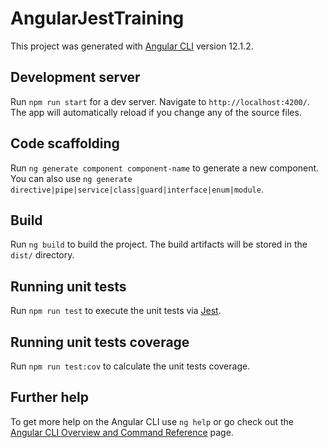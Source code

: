 # AngularJestTraining

This project was generated with [Angular CLI](https://github.com/angular/angular-cli) version 12.1.2.

## Development server

Run `npm run start` for a dev server. Navigate to `http://localhost:4200/`. The app will automatically reload if you change any of the source files.

## Code scaffolding

Run `ng generate component component-name` to generate a new component. You can also use `ng generate directive|pipe|service|class|guard|interface|enum|module`.

## Build

Run `ng build` to build the project. The build artifacts will be stored in the `dist/` directory.

## Running unit tests

Run `npm run test` to execute the unit tests via [Jest](https://jestjs.io/).

## Running unit tests coverage

Run `npm run test:cov` to calculate the unit tests coverage.

## Further help

To get more help on the Angular CLI use `ng help` or go check out the [Angular CLI Overview and Command Reference](https://angular.io/cli) page.
